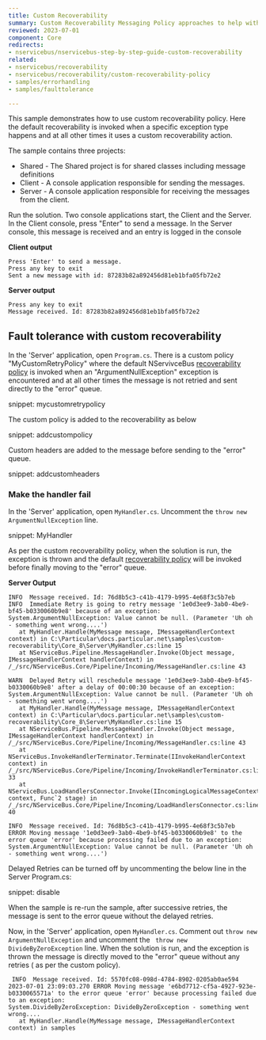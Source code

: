 ```yaml
---
title: Custom Recoverability
summary: Custom Recoverability Messaging Policy approaches to help with failure scenarios.
reviewed: 2023-07-01
component: Core
redirects:
- nservicebus/nservicebus-step-by-step-guide-custom-recoverability
related:
- nservicebus/recoverability
- nservicebus/recoverability/custom-recoverability-policy
- samples/errorhandling
- samples/faulttolerance

---
```


This sample demonstrates how to use custom recoverability policy. Here the default recoverability is invoked when a specific exception type happens and at all other times it uses a custom recoverability action.

The sample contains three projects:

- Shared - The Shared project is for shared classes including message definitions
- Client - A console application responsible for sending the messages.
- Server - A console application responsible for receiving the messages from the client.

Run the solution. Two console applications start, the Client and the Server.
In the Client console, press "Enter" to send a message.
In the Server console, this message is received and an entry is logged in the console


**Client output**

```
Press 'Enter' to send a message.
Press any key to exit
Sent a new message with id: 87283b82a892456d81eb1bfa05fb72e2
```

**Server output**

```
Press any key to exit
Message received. Id: 87283b82a892456d81eb1bfa05fb72e2
```

## Fault tolerance with custom recoverability

In the 'Server' application, open `Program.cs`. There is a custom policy "MyCustomRetryPolicy" where the default NServivceBus [recoverability policy](/nservicebus/recoverability/) is invoked when an "ArgumentNullException" exception is encountered and at all other times the message is not retried and sent directly to the "error" queue.

snippet: mycustomretrypolicy

The custom policy is added to the recoverability as below

snippet: addcustompolicy

Custom headers are added to the message before sending to the "error" queue.

snippet: addcustomheaders

### Make the handler fail

In the 'Server' application, open `MyHandler.cs`. Uncomment the `throw new ArgumentNullException` line.

snippet: MyHandler

As per the custom recoverability policy, when the solution is run, the exception is thrown and the default [recoverability policy](/nservicebus/recoverability/) will be invoked before finally moving to the "error" queue.


**Server Output**

```
INFO  Message received. Id: 76d8b5c3-c41b-4179-b995-4e68f3c5b7eb
INFO  Immediate Retry is going to retry message '1e0d3ee9-3ab0-4be9-bf45-b0330060b9e8' because of an exception:
System.ArgumentNullException: Value cannot be null. (Parameter 'Uh oh - something went wrong....')
   at MyHandler.Handle(MyMessage message, IMessageHandlerContext context) in C:\Particular\docs.particular.net\samples\custom-recoverability\Core_8\Server\MyHandler.cs:line 15
   at NServiceBus.Pipeline.MessageHandler.Invoke(Object message, IMessageHandlerContext handlerContext) in /_/src/NServiceBus.Core/Pipeline/Incoming/MessageHandler.cs:line 43

WARN  Delayed Retry will reschedule message '1e0d3ee9-3ab0-4be9-bf45-b0330060b9e8' after a delay of 00:00:30 because of an exception:
System.ArgumentNullException: Value cannot be null. (Parameter 'Uh oh - something went wrong....')
   at MyHandler.Handle(MyMessage message, IMessageHandlerContext context) in C:\Particular\docs.particular.net\samples\custom-recoverability\Core_8\Server\MyHandler.cs:line 15
   at NServiceBus.Pipeline.MessageHandler.Invoke(Object message, IMessageHandlerContext handlerContext) in /_/src/NServiceBus.Core/Pipeline/Incoming/MessageHandler.cs:line 43
   at NServiceBus.InvokeHandlerTerminator.Terminate(IInvokeHandlerContext context) in /_/src/NServiceBus.Core/Pipeline/Incoming/InvokeHandlerTerminator.cs:line 33
   at NServiceBus.LoadHandlersConnector.Invoke(IIncomingLogicalMessageContext context, Func`2 stage) in /_/src/NServiceBus.Core/Pipeline/Incoming/LoadHandlersConnector.cs:line 40

INFO  Message received. Id: 76d8b5c3-c41b-4179-b995-4e68f3c5b7eb
ERROR Moving message '1e0d3ee9-3ab0-4be9-bf45-b0330060b9e8' to the error queue 'error' because processing failed due to an exception:
System.ArgumentNullException: Value cannot be null. (Parameter 'Uh oh - something went wrong....')
```

Delayed Retries can be turned off by uncommenting the below line in the Server Program.cs:

snippet: disable

When the sample is re-run the sample, after successive retries, the message is sent to the error queue without the delayed retries.

Now, in the 'Server' application, open `MyHandler.cs`. Comment out `throw new ArgumentNullException` and uncomment the ` throw new DivideByZeroException` line. When the solution is run, and the exception is thrown  the message is directly moved to the "error" queue without any retries ( as per the custom policy).

```
 INFO  Message received. Id: 5570fc08-098d-4784-8902-0205ab0ae594
2023-07-01 23:09:03.270 ERROR Moving message 'e6bd7712-cf5a-4927-923e-b0330065571a' to the error queue 'error' because processing failed due to an exception:
System.DivideByZeroException: DivideByZeroException - something went wrong....
   at MyHandler.Handle(MyMessage message, IMessageHandlerContext context) in samples

```


